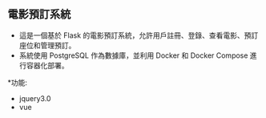 ##  電影預訂系統
*  這是一個基於 Flask 的電影預訂系統，允許用戶註冊、登錄、查看電影、預訂座位和管理預訂。
*  系統使用 PostgreSQL 作為數據庫，並利用 Docker 和 Docker Compose 進行容器化部署。

*功能:
-  jquery3.0
-  vue



